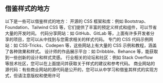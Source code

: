


## 借鉴样式的地方
以下是一些可以借鉴样式的地方：
开源的 CSS 框架和库：例如 Bootstrap、Foundation、Tailwind CSS 等，它们提供了丰富的预定义样式和组件，可以节省大量的开发时间。
代码分享网站：如 GitHub、GitLab 等，上面有许多开发者分享的项目，您可以从中找到与您需求相关的样式代码。
专门的 CSS 代码示例网站：如 CSS-Tricks、Codepen 等，这些网站上有大量的 CSS 示例和教程，涵盖了各种效果和样式。
设计师的作品展示平台：如 Dribbble、Behance 等，能获取到一些创新的设计和样式灵感。
行业相关的论坛和社区：例如 Stack Overflow 等技术社区，您可以在上面提问并获取关于样式的建议和参考代码。
商业网站的源代码：有些商业网站的源代码是公开的，您可以从中学习和借鉴其样式的实现方式，但请注意版权和使用许可